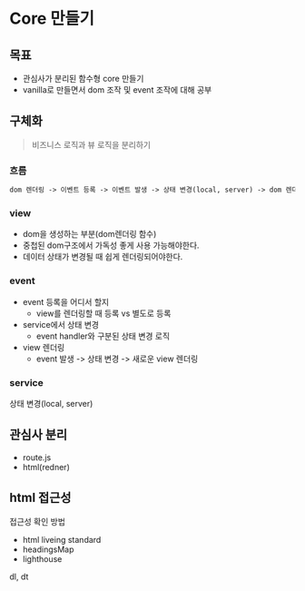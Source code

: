 # Core 만들기

## 목표

- 관심사가 분리된 함수형 core 만들기
- vanilla로 만들면서 dom 조작 및 event 조작에 대해 공부

## 구체화

> 비즈니스 로직과 뷰 로직을 분리하기

### 흐름

```md
dom 렌더링 -> 이벤트 등록 -> 이벤트 발생 -> 상태 변경(local, server) -> dom 렌더링
```

### view

- dom을 생성하는 부분(dom렌더링 함수)
- 중첩된 dom구조에서 가독성 좋게 사용 가능해야한다.
- 데이터 상태가 변경될 때 쉽게 렌더링되어야한다.

### event

- event 등록을 어디서 할지
  - view를 렌더링할 때 등록 vs 별도로 등록
- service에서 상태 변경
  - event handler와 구분된 상태 변경 로직
- view 렌더링
  - event 발생 -> 상태 변경 -> 새로운 view 렌더링

### service

상태 변경(local, server)

## 관심사 분리

- route.js
- html(redner)

## html 접근성

접근성 확인 방법

- html liveing standard
- headingsMap
- lighthouse

dl, dt
